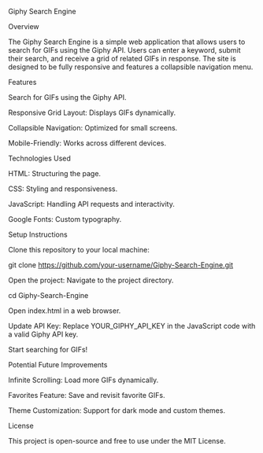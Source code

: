 Giphy Search Engine

Overview

The Giphy Search Engine is a simple web application that allows users to search for GIFs using the Giphy API. Users can enter a keyword, submit their search, and receive a grid of related GIFs in response. The site is designed to be fully responsive and features a collapsible navigation menu.

Features

Search for GIFs using the Giphy API.

Responsive Grid Layout: Displays GIFs dynamically.

Collapsible Navigation: Optimized for small screens.

Mobile-Friendly: Works across different devices.

Technologies Used

HTML: Structuring the page.

CSS: Styling and responsiveness.

JavaScript: Handling API requests and interactivity.

Google Fonts: Custom typography.

Setup Instructions

Clone this repository to your local machine:

git clone https://github.com/your-username/Giphy-Search-Engine.git

Open the project: Navigate to the project directory.

cd Giphy-Search-Engine

Open index.html in a web browser.

Update API Key: Replace YOUR_GIPHY_API_KEY in the JavaScript code with a valid Giphy API key.

Start searching for GIFs!

Potential Future Improvements

Infinite Scrolling: Load more GIFs dynamically.

Favorites Feature: Save and revisit favorite GIFs.

Theme Customization: Support for dark mode and custom themes.

License

This project is open-source and free to use under the MIT License.